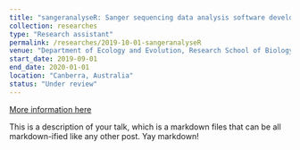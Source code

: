 ```yaml
---
title: "sangeranalyseR: Sanger sequencing data analysis software development"
collection: researches
type: "Research assistant"
permalink: /researches/2019-10-01-sangeranalyseR
venue: "Department of Ecology and Evolution, Research School of Biology, Australian National University"
start_date: 2019-09-01
end_date: 2020-01-01
location: "Canberra, Australia"
status: "Under review"
---
```



[More information here](https://www.roc-taiwan.org/cayyz_en/post/5636.html)

This is a description of your talk, which is a markdown files that can be all markdown-ified like any other post. Yay markdown!
